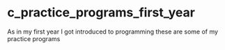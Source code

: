 # c_practice_programs_first_year
As in my first year I got introduced to programming these are some of my practice programs

